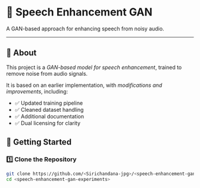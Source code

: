 # 🎤 Speech Enhancement GAN 

A GAN-based approach for enhancing speech from noisy audio.

---

## 🔹 About
This project is a *GAN-based model for speech enhancement*, trained to remove noise from audio signals.  

It is based on an earlier implementation, with *modifications and improvements*, including:
- ✅ Updated training pipeline  
- ✅ Cleaned dataset handling  
- ✅ Additional documentation  
- ✅ Dual licensing for clarity  
## 🚀 Getting Started

### 1️⃣ Clone the Repository
```bash
git clone https://github.com/<Sirichandana-jpg>/<speech-enhancement-gan-experiments>.git
cd <speech-enhancement-gan-experiments>


